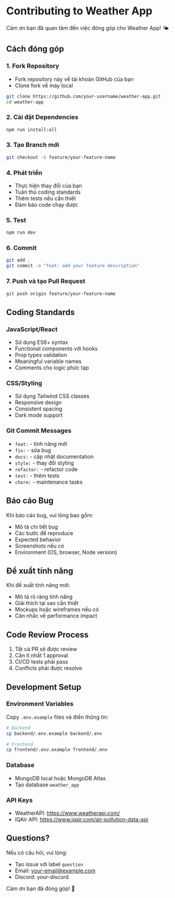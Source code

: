 # Contributing to Weather App

Cảm ơn bạn đã quan tâm đến việc đóng góp cho Weather App! 🌤️

## Cách đóng góp

### 1. Fork Repository
- Fork repository này về tài khoản GitHub của bạn
- Clone fork về máy local

```bash
git clone https://github.com/your-username/weather-app.git
cd weather-app
```

### 2. Cài đặt Dependencies
```bash
npm run install:all
```

### 3. Tạo Branch mới
```bash
git checkout -b feature/your-feature-name
```

### 4. Phát triển
- Thực hiện thay đổi của bạn
- Tuân thủ coding standards
- Thêm tests nếu cần thiết
- Đảm bảo code chạy được

### 5. Test
```bash
npm run dev
```

### 6. Commit
```bash
git add .
git commit -m "feat: add your feature description"
```

### 7. Push và tạo Pull Request
```bash
git push origin feature/your-feature-name
```

## Coding Standards

### JavaScript/React
- Sử dụng ES6+ syntax
- Functional components với hooks
- Prop types validation
- Meaningful variable names
- Comments cho logic phức tạp

### CSS/Styling
- Sử dụng Tailwind CSS classes
- Responsive design
- Consistent spacing
- Dark mode support

### Git Commit Messages
- `feat:` - tính năng mới
- `fix:` - sửa bug
- `docs:` - cập nhật documentation
- `style:` - thay đổi styling
- `refactor:` - refactor code
- `test:` - thêm tests
- `chore:` - maintenance tasks

## Báo cáo Bug

Khi báo cáo bug, vui lòng bao gồm:
- Mô tả chi tiết bug
- Các bước để reproduce
- Expected behavior
- Screenshots nếu có
- Environment (OS, browser, Node version)

## Đề xuất tính năng

Khi đề xuất tính năng mới:
- Mô tả rõ ràng tính năng
- Giải thích tại sao cần thiết
- Mockups hoặc wireframes nếu có
- Cân nhắc về performance impact

## Code Review Process

1. Tất cả PR sẽ được review
2. Cần ít nhất 1 approval
3. CI/CD tests phải pass
4. Conflicts phải được resolve

## Development Setup

### Environment Variables
Copy `.env.example` files và điền thông tin:

```bash
# Backend
cp backend/.env.example backend/.env

# Frontend  
cp frontend/.env.example frontend/.env
```

### Database
- MongoDB local hoặc MongoDB Atlas
- Tạo database `weather_app`

### API Keys
- WeatherAPI: https://www.weatherapi.com/
- IQAir API: https://www.iqair.com/air-pollution-data-api

## Questions?

Nếu có câu hỏi, vui lòng:
- Tạo issue với label `question`
- Email: your-email@example.com
- Discord: your-discord

Cảm ơn bạn đã đóng góp! 🙏
